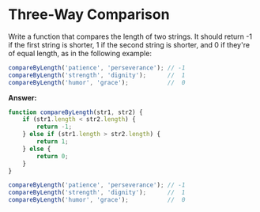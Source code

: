 # Three-Way Comparison

Write a function that compares the length of two strings. It should return -1 if the first string is shorter, 1 if the second string is shorter, and 0 if they're of equal length, as in the following example:

```js
compareByLength('patience', 'perseverance'); // -1
compareByLength('strength', 'dignity');      //  1
compareByLength('humor', 'grace');           //  0
```


**Answer:**

```js
function compareByLength(str1, str2) {
    if (str1.length < str2.length) {
        return -1;
    } else if (str1.length > str2.length) {
        return 1;
    } else {
        return 0;
    }
}

compareByLength('patience', 'perseverance'); // -1
compareByLength('strength', 'dignity');      //  1
compareByLength('humor', 'grace');           //  0
```